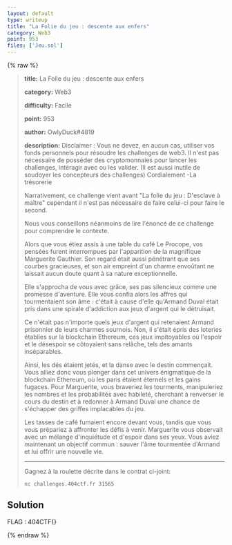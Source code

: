 ```yaml
---
layout: default
type: writeup
title: "La Folie du jeu : descente aux enfers"
category: Web3
point: 953
files: ['Jeu.sol']
---
```


{% raw %}
> **title:** La Folie du jeu : descente aux enfers
>
> **category:** Web3
>
> **difficulty:** Facile
>
> **point:** 953
>
> **author:** OwlyDuck#4819
>
> **description:**
> Disclaimer : Vous ne devez, en aucun cas, utiliser vos fonds personnels pour résoudre les challenges de web3. Il n'est pas nécessaire de posséder des cryptomonnaies pour lancer les challenges, intéragir avec ou les valider. (Il est aussi inutile de soudoyer les concepteurs des challenges) Cordialement -La trésorerie
> 
> Narrativement, ce challenge vient avant "La folie du jeu : D'esclave à maître" cependant il n'est pas nécessaire de faire celui-ci pour faire le second.
> 
> Nous vous conseillons néanmoins de lire l'énoncé de ce challenge pour comprendre le contexte.
> 
> Alors que vous étiez assis à une table du café Le Procope, vos pensées furent interrompues par l'apparition de la magnifique Marguerite Gauthier. Son regard était aussi pénétrant que ses courbes gracieuses, et son air empreint d'un charme envoûtant ne laissait aucun doute quant à sa nature exceptionnelle.
> 
> Elle s'approcha de vous avec grâce, ses pas silencieux comme une promesse d'aventure. Elle vous confia alors les affres qui tourmentaient son âme : c'était à cause d'elle qu'Armand Duval était pris dans une spirale d'addiction aux jeux d'argent qui le détruisait.
> 
> Ce n'était pas n'importe quels jeux d'argent qui retenaient Armand prisonnier de leurs charmes sournois. Non, il s'était épris des loteries établies sur la blockchain Ethereum, ces jeux impitoyables où l'espoir et le désespoir se côtoyaient sans relâche, tels des amants inséparables.
> 
> Ainsi, les dés étaient jetés, et la danse avec le destin commençait. Vous alliez donc vous plonger dans cet univers énigmatique de la blockchain Ethereum, où les paris étaient éternels et les gains fugaces. Pour Marguerite, vous braveriez les tourments, manipuleriez les nombres et les probabilités avec habileté, cherchant à renverser le cours du destin et à redonner à Armand Duval une chance de s'échapper des griffes implacables du jeu.
> 
> Les tasses de café fumaient encore devant vous, tandis que vous vous prépariez à affronter les défis à venir. Marguerite vous observait avec un mélange d'inquiétude et d'espoir dans ses yeux. Vous aviez maintenant un objectif commun : sauver l'âme tourmentée d'Armand et lui offrir une nouvelle vie.
> 
> ***
> 
> Gagnez à la roulette décrite dans le contrat ci-joint:
> 
> ```
> nc challenges.404ctf.fr 31565
> ```

## Solution


<span class="flag">FLAG : 404CTF{}</span>

{% endraw %}